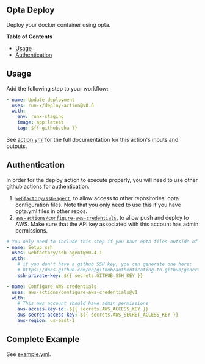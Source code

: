 ## Opta Deploy

Deploy your docker container using opta.

**Table of Contents**

<!-- toc -->

- [Usage](#usage)
- [Authentication](#authentication)

<!-- tocstop -->

## Usage

Add the following step to your workflow:

```yaml
- name: Update deployment
  uses: run-x/deploy-action@v0.6
  with:
    env: runx-staging
    image: app:latest
    tag: ${{ github.sha }}
```

See [action.yml](action.yml) for the full documentation for this action's inputs and outputs.

## Authentication
In order for the deploy action to execute properly, you will need to use other github actions for authentication.
1. [`webfactory/ssh-agent`](https://github.com/webfactory/ssh-agent), to allow access to other repositories' opta configuration files. Note that you only need to use this if you have opta.yml files in other repos.
2. [`aws-actions/configure-aws-credentials`](https://github.com/aws-actions/configure-aws-credentials), to allow push and deploy to AWS. Make sure that the API key associated with this account has admin permissions.

```yml
# You only need to include this step if you have opta files outside of this repo
- name: Setup ssh
  uses: webfactory/ssh-agent@v0.4.1
  with:
    # if you don't have a github SSH key, you can generate one here: 
    # https://docs.github.com/en/github/authenticating-to-github/generating-a-new-ssh-key-and-adding-it-to-the-ssh-agent
    ssh-private-key: ${{ secrets.GITHUB_SSH_KEY }}

- name: Configure AWS credentials	
  uses: aws-actions/configure-aws-credentials@v1	
  with:	
    # This aws account should have admin permissions
    aws-access-key-id: ${{ secrets.AWS_ACCESS_KEY }}	
    aws-secret-access-key: ${{ secrets.AWS_SECRET_ACCESS_KEY }}	
    aws-region: us-east-1	
```

## Complete Example
See [example.yml](example.yml).
